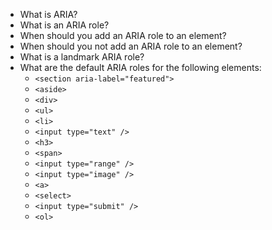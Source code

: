 * What is ARIA?
* What is an ARIA role?
* When should you add an ARIA role to an element?
* When should you not add an ARIA role to an element?
* What is a landmark ARIA role?
* What are the default ARIA roles for the following elements:
  * `<section aria-label="featured">`
  * `<aside>`
  * `<div>`
  * `<ul>`
  * `<li>`
  * `<input type="text" />`
  * `<h3>`
  * `<span>`
  * `<input type="range" />`
  * `<input type="image" />`
  * `<a>`
  * `<select>`
  * `<input type="submit" />`
  * `<ol>`
